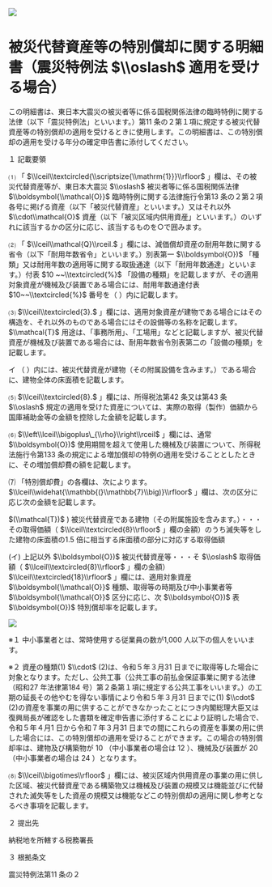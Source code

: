![](https://www.nta.go.jp/tmp/927f352b-0ebd-4657-98ef-cfec3308d42a/images/e576c4a04289ed88f82f417a31b085b8e31ab2d30f9544e070dcbe5f859fd8f2.jpg)

# 被災代替資産等の特別償却に関する明細書（震災特例法 $\\oslash$ 適用を受ける場合）

この明細書は、東日本大震災の被災者等に係る国税関係法律の臨時特例に関する法律（以下「震災特例法」といいます。）第11 条の２第１項に規定する被災代替資産等の特別償却の適用を受けるときに使用します。この明細書は、この特別償却の適用を受ける年分の確定申告書に添付してください。

１ 記載要領

⑴ 「 $\\lceil\\textcircled{\\scriptsize{\\mathrm{1}}}\\rfloor$ 」欄は、その被災代替資産等が、東日本大震災 $\\oslash$ 被災者等に係る国税関係法律 $\\boldsymbol{\\mathcal{O}}$ 臨時特例に関する法律施行令第13 条の２第２項各号に掲げる資産（以下「被災代替資産」といいます。）又はそれ以外 $\\cdot\\mathcal{O}$ 資産（以下「被災区域内供用資産」といいます。）のいずれに該当するかの区分に応じ、該当するものを○で囲みます。

⑵ 「 $\\lceil\\mathcal{Q}\\rceil.$ 」欄には、減価償却資産の耐用年数に関する省令（以下「耐用年数省令」といいます。）別表第一 $\\boldsymbol{O})$ 「種類」又は耐用年数の適用等に関する取扱通達（以下「耐用年数通達」といいます。）付表 $10 ~~\\textcircled{%}$ 「設備の種類」を記載しますが、その適用対象資産が機械及び装置である場合には、耐用年数通達付表 $10~~\\textcircled{%}$ 番号を（ ）内に記載します。

⑶ $\\lceil\\textcircled{3}.$ 」欄には、適用対象資産が建物である場合にはその構造を、それ以外のものである場合にはその設備等の名称を記載します。 $\\mathcal{T}$ 用途は、「事務所用」、「工場用」などと記載しますが、被災代替資産が機械及び装置である場合には、耐用年数省令別表第二の「設備の種類」を記載します。

イ （ ）内には、被災代替資産が建物（その附属設備を含みます。）である場合に、建物全体の床面積を記載します。

⑸ $\\lceil\\textcircled{8}.$ 」欄には、所得税法第42 条又は第43 条 $\\oslash$ 規定の適用を受けた資産については、実際の取得（製作）価額から国庫補助金等の金額を控除した金額を記載します。

⑹ $\\left\\lceil\\bigoplus\_{\\rho}\\right\\rceil$ 」欄には、通常 $\\boldsymbol{O})$ 使用期間を超えて使用した機械及び装置について、所得税法施行令第133 条の規定による増加償却の特例の適用を受けることとしたときに、その増加償却費の額を記載します。

⑺ 「特別償却費」の各欄は、次によります。 $\\lceil\\widehat{\\mathbb{(}\\mathbb{7}\\big)}\\rfloor$ 」欄は、次の区分に応じ次の金額を記載します。

$(\\mathcal{T})$ ) 被災代替資産である建物（その附属施設を含みます。）・・・その取得価額（ $\\lceil\\textcircled{8}\\rfloor$ 」欄の金額）のうち滅失等をした建物の床面積の1.5 倍に相当する床面積の部分に対応する取得価額

(イ) 上記以外 $\\boldsymbol{O})$ 被災代替資産等・・・そ $\\oslash$ 取得価額（ $\\lceil\\textcircled{8}\\rfloor$ 」欄の金額） $\\lceil\\textcircled{18}\\rfloor$ 」欄には、適用対象資産 $\\boldsymbol{\\mathcal{O}}$ 種類、取得等の時期及び中小事業者等 $\\boldsymbol{\\mathcal{O}}$ 区分に応じ、次 $\\boldsymbol{O})$ 表 $\\boldsymbol{O})$ 特別償却率を記載します。

![](https://www.nta.go.jp/tmp/927f352b-0ebd-4657-98ef-cfec3308d42a/images/b91512c1d1a2ad432ab1af95f919022a22636d3a8eb8e77585a90a2b82d30bc7.jpg)

※１ 中小事業者とは、常時使用する従業員の数が1,000 人以下の個人をいいます。

※２ 資産の種類(1) $\\cdot$ (2)は、令和５年３月31 日までに取得等した場合に対象となります。ただし、公共工事（公共工事の前払金保証事業に関する法律（昭和27 年法律第184 号）第２条第１項に規定する公共工事をいいます。）の工期の延長その他やむを得ない事情により令和５年３月31 日までに(1) $\\cdot$ (2)の資産を事業の用に供することができなかったことにつき内閣総理大臣又は復興局長が確認をした書類を確定申告書に添付することにより証明した場合で、令和５年４月1 日から令和７年３月31 日までの間にこれらの資産を事業の用に供した場合には、この特別償却の適用を受けることができます。この場合の特別償却率は、建物及び構築物が $10%$ （中小事業者の場合は $12%,$ ）、機械及び装置が $20%$ （中小事業者の場合は $24%$ ）となります。

⑻ $\\lceil\\bigotimes\\rfloor$ 」欄には、被災区域内供用資産の事業の用に供した区域、被災代替資産である構築物又は機械及び装置の規模又は機能並びに代替された滅失等をした資産の規模又は機能などこの特別償却の適用に関し参考となるべき事項を記載します。

２ 提出先

納税地を所轄する税務署長

３ 根拠条文

震災特例法第11 条の２
